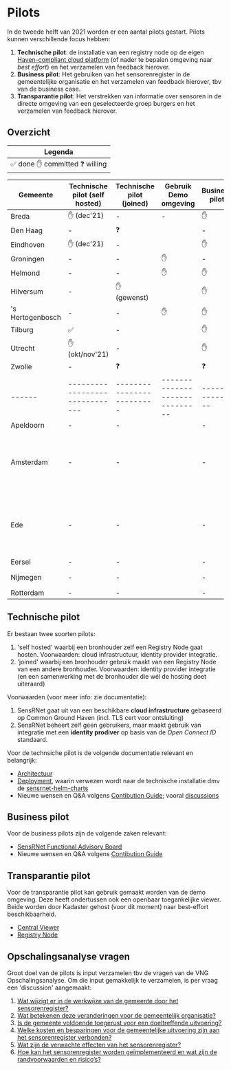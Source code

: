 # Pilots

In de tweede helft van 2021 worden er een aantal pilots gestart. Pilots kunnen verschillende focus hebben:

1. **Technische pilot**: de installatie van een registry node op de eigen [Haven-compliant cloud platform](https://haven.commonground.nl/) (of nader te bepalen omgeving naar _best effort_) en het verzamelen van feedback hierover.
2. **Business pilot**: Het gebruiken van het sensorenregister in de gemeentelijke organisatie en het verzamelen van feedback hierover, tbv van de business case.
3. **Transparantie pilot**: Het verstrekken van informatie over sensoren in de directe omgeving van een geselecteerde groep burgers en het verzamelen van feedback hierover.

## Overzicht

| Legenda                                                            |
| ------------------------------------------------------------------ |
| :white_check_mark: done :raised_hand: committed :question: willing |

| Gemeente         | Technische pilot (self hosted) | Technische pilot (joined) | Gebruik Demo omgeving          | Business pilot | Transparantie pilot                                        | Status          | Opmerking                                                       |
| ---------------- | ------------------------------ | ------------------------- | ------------------------------ | -------------- | ---------------------------------------------------------- | --------------- | --------------------------------------------------------------- |
| Breda            | :raised_hand: (dec'21)         | -                         | -                              | :raised_hand:  | :question:                                                 | Ingediend       |                                                                 |
| Den Haag         | -                              | :question:                |                                | -              | :raised_hand:                                              | Onbevestigd     |                                                                 |
| Eindhoven        | :raised_hand: (dec'21)         | -                         |                                | :raised_hand:  | :raised_hand:                                              | Ingediend       |                                                                 |
| Groningen        | -                              | -                         | :raised_hand:                  | -              | :raised_hand: ('[Let's Gro](https://forum.nl/nl/letsgro)') | Onbevestigd     |                                                                 |
| Helmond          | -                              | -                         | :raised_hand:                  | :raised_hand:  | :raised_hand:                                              | Ingediend       |                                                                 |
| Hilversum        | -                              | :raised_hand: (gewenst)   |                                | :raised_hand:  | :raised_hand:                                              | Ingediend       |                                                                 |
| 's Hertogenbosch | -                              | -                         | :raised_hand:                  | :raised_hand:  | -                                                          | Ingediend       |                                                                 |
| Tilburg          | :white_check_mark:             | -                         |                                | :raised_hand:  | -                                                          | Ingediend       |                                                                 |
| Utrecht          | :raised_hand: (okt/nov'21)     | -                         |                                | :raised_hand:  | :raised_hand:                                              | Ingediend       |                                                                 |
| Zwolle           | -                              | :question:                |                                | :question:     | :raised_hand:                                              | Ingediend       |                                                                 |
| ------           | ------------------------------ | ------------------------- | ------------------------------ | -------------- | -------------------                                        | --------------- | ---------------                                                 |
| Apeldoorn        | -                              | -                         |                                | -              | -                                                          | Onbevestigd     |                                                                 |
| Amsterdam        | -                              | -                         |                                | -              | -                                                          | Onbevestigd     | Eerst eigen oplossing voor meldplicht; later over naar SensRNet |
| Ede              | -                              | -                         |                                | -              | -                                                          | Onbevestigd     | Eerst eigen oplossing voor meldplicht; later over naar SensRNet |
| Eersel           | -                              | -                         |                                | -              | -                                                          | Onbevestigd     |                                                                 |
| Nijmegen         | -                              | -                         |                                | -              | -                                                          | Afgerond        | Geen capaciteit                                                 |
| Rotterdam        | -                              | -                         |                                | -              | -                                                          | Onbevestigd     |                                                                 |

## Technische pilot

Er bestaan twee soorten pilots:

1. 'self hosted' waarbij een bronhouder zelf een Registry Node gaat hosten. Voorwaarden: cloud infrastructuur, identity provider integratie.
2. 'joined' waarbij een bronhouder gebruik maakt van een Registry Node van een andere bronhouder. Voorwaarden: identity provider integratie (en een samenwerking met de bronhouder die wél de hosting doet uiteraard)

Voorwaarden (voor meer info: zie documentatie):

1. SensRNet gaat uit van een beschikbare **cloud infrastructure** gebaseerd op Common Ground Haven (incl. TLS cert voor ontsluiting)
2. SensRNet beheert zelf geen gebruikers, maar maakt gebruik van integratie met een **identity prodiver** op basis van de _Open Connect ID_ standaard.

Voor de technsiche pilot is de volgende documentatie relevant en belangrijk:

- [Architectuur](Architecture.md)
- [Deployment](Deployment.md), waarin verwezen wordt naar de technische installatie dmv de [sensrnet-helm-charts](https://github.com/kadaster-labs/sensrnet-helm-charts)
- Nieuwe wensen en Q&A volgens [Contibution Guide](https://github.com/kadaster-labs/sensrnet-home/blob/main/CONTRIBUTING.md); vooral [discussions](https://github.com/kadaster-labs/sensrnet-home/discussions/categories/pilot-gemeente)

## Business pilot

Voor de business pilots zijn de volgende zaken relevant:

- [SensRNet Functional Advisory Board](FAB.md)
- Nieuwe wensen en Q&A volgens [Contibution Guide](https://github.com/kadaster-labs/sensrnet-home/blob/main/CONTRIBUTING.md)

## Transparantie pilot

Voor de transparantie pilot kan gebruik gemaakt worden van de demo omgeving. Deze heeft ondertussen ook een openbaar toegankelijke viewer. Beide worden door Kadaster gehost (voor dit moment) naar best-effort beschikbaarheid.

- [Central Viewer](https://demo.sensorenregister.nl/viewer/)
- [Registry Node](https://demo.sensorenregister.nl/)

## Opschalingsanalyse vragen

Groot doel van de pilots is input verzamelen tbv de vragen van de VNG Opschalingsanalyse. Om die input gemakkelijk te verzamelen, is per vraag een 'discussion' aangemaakt:

1. [Wat wijzigt er in de werkwijze van de gemeente door het sensorenregister?](https://github.com/kadaster-labs/sensrnet-home/discussions/251)
2. [Wat betekenen deze veranderingen voor de gemeentelijk organisatie?](https://github.com/kadaster-labs/sensrnet-home/discussions/252)
3. [Is de gemeente voldoende toegerust voor een doeltreffende uitvoering?](https://github.com/kadaster-labs/sensrnet-home/discussions/253)
4. [Welke kosten en besparingen voor de gemeentelijke uitvoering zijn aan het sensorenregister verbonden?](https://github.com/kadaster-labs/sensrnet-home/discussions/254)
5. [Wat zijn de verwachte effecten van het sensorenregister?](https://github.com/kadaster-labs/sensrnet-home/discussions/256)
6. [Hoe kan het sensorenregister worden geïmplementeerd en wat zijn de randvoorwaarden en risico’s?](https://github.com/kadaster-labs/sensrnet-home/discussions/257)
